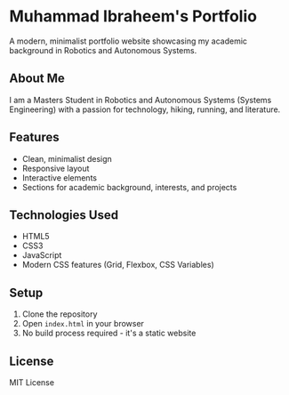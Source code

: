 # Muhammad Ibraheem's Portfolio

A modern, minimalist portfolio website showcasing my academic background in Robotics and Autonomous Systems.

## About Me
I am a Masters Student in Robotics and Autonomous Systems (Systems Engineering) with a passion for technology, hiking, running, and literature.

## Features
- Clean, minimalist design
- Responsive layout
- Interactive elements
- Sections for academic background, interests, and projects

## Technologies Used
- HTML5
- CSS3
- JavaScript
- Modern CSS features (Grid, Flexbox, CSS Variables)

## Setup
1. Clone the repository
2. Open `index.html` in your browser
3. No build process required - it's a static website

## License
MIT License